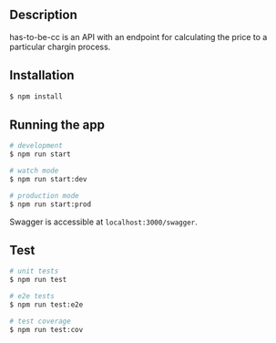 ## Description

has-to-be-cc is an API with an endpoint for calculating the price to a particular chargin process.

## Installation

```bash
$ npm install
```

## Running the app

```bash
# development
$ npm run start

# watch mode
$ npm run start:dev

# production mode
$ npm run start:prod
```

Swagger is accessible at `localhost:3000/swagger`.

## Test

```bash
# unit tests
$ npm run test

# e2e tests
$ npm run test:e2e

# test coverage
$ npm run test:cov
```
